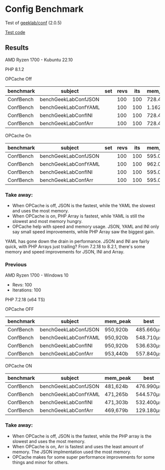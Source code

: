# Config Benchmark
Test of [geeklab/conf](https://github.com/ellisgl/GeekLab-Conf) (2.0.5)

[Test code](/benchmarks/ConfBench.php)

## Results
AMD Ryzen 1700 - Kubuntu 22.10

PHP 8.1.2 

OPCache Off

| benchmark | subject              | set | revs | its | mem_peak  | mode      | rstdev |
|-----------|----------------------|-----|------|-----|-----------|-----------|--------|
| ConfBench | benchGeekLabConfJSON |     | 100  | 100 | 728.448kb | 304.690μs | ±6.18% |
| ConfBench | benchGeekLabConfYAML |     | 100  | 100 | 1.162mb   | 2.094ms   | ±1.31% |
| ConfBench | benchGeekLabConfINI  |     | 100  | 100 | 728.448kb | 304.866μs | ±8.35% |
| ConfBench | benchGeekLabConfArr  |     | 100  | 100 | 728.448kb | 324.668μs | ±4.03% |


OPCache On

| benchmark | subject              | set | revs | its | mem_peak  | mode      | rstdev |
|-----------|----------------------|-----|------|-----|-----------|-----------|--------|
| ConfBench | benchGeekLabConfJSON |     | 100  | 100 | 595.088kb | 301.030μs | ±7.08% |
| ConfBench | benchGeekLabConfYAML |     | 100  | 100 | 962.064kb | 2.009ms   | ±1.34% |
| ConfBench | benchGeekLabConfINI  |     | 100  | 100 | 595.088kb | 297.156μs | ±6.10% |
| ConfBench | benchGeekLabConfArr  |     | 100  | 100 | 595.088kb | 247.160μs | ±7.93% |

### Take away:
* When OPCache is off, JSON is the fastest, while the YAML the slowest and uses the most memory.
* When OPCache is on, PHP Array is fastest, while YAML is still the slowest and most memory hungry.
* OPCache help with speed and memory usage. JSON, YAML and INI only say small speed improvements, while PHP Array saw the biggest gain.

YAML has gone down the drain in performance. JSON and INI are fairly quick, with PHP Arrays just trailing?
From 7.2.18 to 8.2.1, there's some memory and speed improvements for JSON, INI and Array.

### Previous
AMD Ryzen 1700 - Windows 10

* Revs: 100
* Iterations: 100

PHP 7.2.18 (x64 TS)

OPCache OFF

| benchmark | subject              | mem_peak | best      | mean      | mode      | worst     | stdev    | rstdev | diff  |
|-----------|----------------------|----------|-----------|-----------|-----------|-----------|----------|--------|-------|
| ConfBench | benchGeekLabConfJSON | 950,920b | 485.660μs | 491.073μs | 491.793μs | 505.620μs | 3.629μs  | 0.74%  | 1.00x |
| ConfBench | benchGeekLabConfYAML | 950,920b | 548.710μs | 557.582μs | 558.571μs | 568.240μs | 4.326μs  | 0.78%  | 1.14x |
| ConfBench | benchGeekLabConfINI  | 950,920b | 536.630μs | 547.662μs | 543.735μs | 643.410μs | 14.160μs | 2.59%  | 1.12x |
| ConfBench | benchGeekLabConfArr  | 953,440b | 557.840μs | 570.432μs | 564.635μs | 715.680μs | 21.573μs | 3.78%  | 1.16x |


OPCache ON

| benchmark | subject              | mem_peak | best      | mean      | mode      | worst     | stdev    | rstdev | diff  |
|-----------|----------------------|----------|-----------|-----------|-----------|-----------|----------|--------|-------|
| ConfBench | benchGeekLabConfJSON | 481,624b | 476.990μs | 486.737μs | 484.743μs | 527.780μs | 7.205μs  | 1.48%  | 3.65x |
| ConfBench | benchGeekLabConfYAML | 471,265b | 544.570μs | 552.556μs | 550.325μs | 569.490μs | 4.689μs  | 0.85%  | 4.14x |
| ConfBench | benchGeekLabConfINI  | 471,303b | 532.400μs | 547.005μs | 541.537μs | 649.130μs | 18.118μs | 3.31%  | 4.10x |
| ConfBench | benchGeekLabConfArr  | 469,679b | 129.180μs | 133.523μs | 132.681μs | 145.010μs | 2.356μs  | 1.76%  | 1.00x |

### Take away:
* When OPCache is off, JSON is the fastest, while the PHP array is the slowest and uses the most memory.
* When OPCache is on, Arr is fastest and uses the least amount of memory. The JSON implmentation used the most memory.
* OPCache makes for some super performance improvements for some things and minor for others. 
